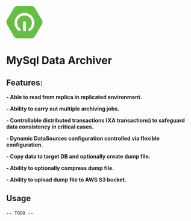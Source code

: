 ![LOGO](https://github.com/AsifKhanG/MySqlDataArchiver/blob/main/logo-small.png?raw=true)
# MySql Data Archiver

## Features:
**- Able to read from replica in replicated environment.**

**- Ability to carry out multiple archiving jobs.**

**- Controllable distributed transactions (XA transactions) to safeguard data consistency in critical cases.**

**- Dynamic DataSources configuration controlled via flexible configuration.**

**- Copy data to target DB and optionally create dump file.**

**- Ability to optionally compress dump file.**

**- Ability to upload dump file to AWS S3 bucket.**



## Usage
	-- TODO -- 
